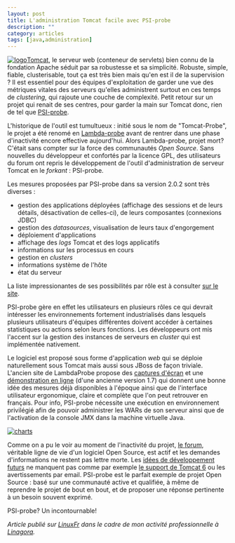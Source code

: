 ```yaml
---
layout: post
title: L'administration Tomcat facile avec PSI-probe
description: ""
category: articles
tags: [java,administration]
---
```


[![logo](http://08000linux.com/blogs/files/2010/04/logo1.png)Tomcat](http://tomcat.apache.org/), le serveur web (conteneur de servlets) bien connu de la fondation Apache séduit par sa robustesse et sa simplicité. Robuste, simple, fiable, clusterisable, tout ça est très bien mais qu'en est il de la supervision ? Il est essentiel pour des équipes d'exploitation de garder une vue des métriques vitales des serveurs qu'elles administrent surtout en ces temps de *clustering,* qui rajoute une couche de complexité. Petit retour sur un projet qui renait de ses centres, pour garder la main sur Tomcat donc, rien de tel que [PSI-probe](http://code.google.com/p/psi-probe/).

L'historique de l'outil est tumultueux : initié sous le nom de "Tomcat-Probe", le projet a été renomé en [Lambda-probe](http://www.lambdaprobe.org/) avant de rentrer dans une phase d'inactivité encore effective aujourd'hui. Alors Lambda-probe, projet mort? C'était sans compter sur la force des communautés *Open Source*. Sans nouvelles du développeur et confortés par la licence GPL, des utilisateurs du forum ont repris le développement de l'outil d'administration de serveur Tomcat en le *forkant* : PSI-probe.

Les mesures proposées par PSI-probe dans sa version 2.0.2 sont très diverses :

-   gestion des applications déployées (affichage des sessions et de leurs détails, désactivation de celles-ci), de leurs composantes (connexions JDBC)
-   gestion des *datasources*, visualisation de leurs taux d'engorgement
-   déploiement d'applications
-   affichage des *logs* Tomcat et des logs applicatifs
-   informations sur les processus en cours
-   gestion en *clusters*
-   informations système de l'hôte
-   état du serveur

La liste impressionantes de ses possibilités par rôle est à consulter [sur le site](http://code.google.com/p/psi-probe/wiki/Features).

PSI-probe gère en effet les utilisateurs en plusieurs rôles ce qui devrait intéresser les environnements fortement industrialisés dans lesquels plusieurs utilisateurs d'équipes différentes doivent accéder à certaines statistiques ou actions selon leurs fonctions. Les développeurs ont mis l'accent sur la gestion des instances de serveurs en *cluster* qui est implémentée nativement.

Le logiciel est proposé sous forme d'application *web* qui se déploie naturellement sous Tomcat mais aussi sous JBoss de façon triviale. L'ancien site de LambdaProbe propose des [captures d'écran](http://www.lambdaprobe.org/d/screenshots.shtml) et une [démonstration en ligne](http://demo.lambdaprobe.org/probe/index.htm) (d'une ancienne version 1.7) qui donnent une bonne idée des mesures déjà disponibles à l'époque ainsi que de l'interface utilisateur ergonomique, claire et complète que l'on peut retrouver en français. Pour info, PSI-probe nécessite une exécution en environnement privilégié afin de pouvoir administrer les WARs de son serveur ainsi que de l'activation de la console JMX dans la machine virtuelle Java.

[![charts](http://08000linux.com/blogs/files/2010/04/charts.png)](http://08000linux.com/blogs/files/2010/04/charts.png)

Comme on a pu le voir au moment de l'inactivité du projet, [le forum](http://www.lambdaprobe.org/forum2/index.jspa), véritable ligne de vie d'un logiciel Open Source, est actif et les demandes d'informations ne restent pas lettre morte. Les [idées de développement futurs](http://code.google.com/p/psi-probe/wiki/DevelopmentRoadmap) ne manquent pas comme par exemple [le support de Tomcat 6](http://code.google.com/p/psi-probe/issues/list?can=2&q=Milestone:2.2) ou les avertissements par email. PSI-probe est le parfait exemple de projet Open Source : basé sur une communauté active et qualifiée, à même de reprendre le projet de bout en bout, et de proposer une réponse pertinente à un besoin souvent exprimé.

PSI-probe? Un incontournable!

*Article publié sur [LinuxFr](http://linuxfr.org/~galaux/) dans le cadre de mon activité professionnelle à [Linagora](http://linagora.com/).*

